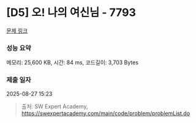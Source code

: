 # [D5] 오! 나의 여신님 - 7793 

[문제 링크](https://swexpertacademy.com/main/code/problem/problemDetail.do?contestProbId=AWsBQpPqMNMDFARG) 

### 성능 요약

메모리: 25,600 KB, 시간: 84 ms, 코드길이: 3,703 Bytes

### 제출 일자

2025-08-27 15:23



> 출처: SW Expert Academy, https://swexpertacademy.com/main/code/problem/problemList.do